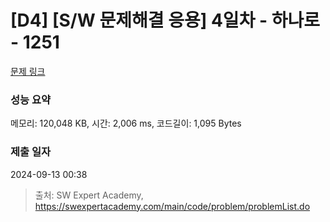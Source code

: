 # [D4] [S/W 문제해결 응용] 4일차 - 하나로 - 1251 

[문제 링크](https://swexpertacademy.com/main/code/problem/problemDetail.do?contestProbId=AV15StKqAQkCFAYD) 

### 성능 요약

메모리: 120,048 KB, 시간: 2,006 ms, 코드길이: 1,095 Bytes

### 제출 일자

2024-09-13 00:38



> 출처: SW Expert Academy, https://swexpertacademy.com/main/code/problem/problemList.do
